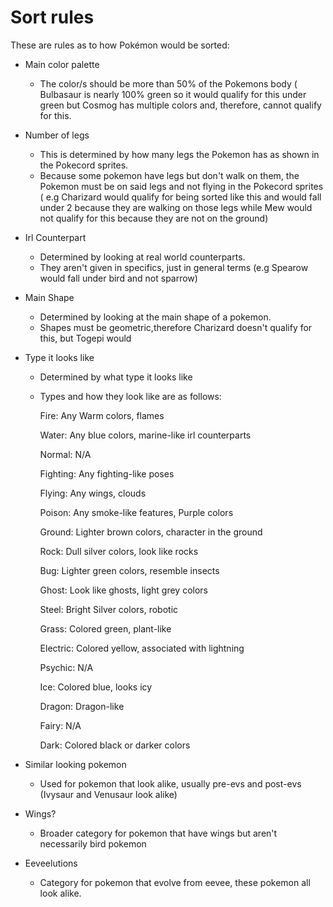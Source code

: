 # Sort rules 

These are rules as to how Pokémon would be sorted:

* Main color palette
   * The color/s should be more than 50% of the Pokemons body ( Bulbasaur is nearly 100% green so it would qualify for this under green but Cosmog has multiple colors and, therefore, cannot qualify for this. 
    
* Number of legs
   * This is determined by how many legs the Pokemon has as shown in the Pokecord sprites.
   * Because some pokemon have legs but don't walk on them, the Pokemon must be on said legs and not flying in the Pokecord sprites ( e.g Charizard would qualify for being sorted like this and would fall under 2 because they are walking on those legs while Mew would not qualify for this because they are not on the ground)

* Irl Counterpart
  * Determined by looking at real world counterparts. 
  * They aren't given in specifics, just in general terms (e.g Spearow would fall under bird and not sparrow) 

* Main Shape 
  * Determined by looking at the main shape of a pokemon.
  * Shapes must be geometric,therefore Charizard doesn't qualify for this, but Togepi would 
  
* Type it looks like 
  * Determined by what type it looks like
  * Types and how they look like are as follows:
    
    Fire: Any Warm colors, flames 
    
    Water: Any blue colors, marine-like irl counterparts 
    
    Normal: N/A
    
    Fighting: Any fighting-like poses 
    
    Flying: Any wings, clouds
    
    Poison: Any smoke-like features, Purple colors
    
    Ground: Lighter brown colors, character in the ground 
    
    Rock: Dull silver colors, look like rocks 
    
    Bug: Lighter green colors, resemble insects 
    
    Ghost: Look like ghosts, light grey colors
    
    Steel: Bright Silver colors, robotic 
    
    Grass: Colored green, plant-like
    
    Electric: Colored yellow, associated with lightning
    
    Psychic: N/A
    
    Ice: Colored blue, looks icy
    
    Dragon: Dragon-like 
    
    Fairy: N/A
    
    Dark: Colored black or darker colors
    
* Similar looking pokemon
  * Used for pokemon that look alike, usually pre-evs and post-evs (Ivysaur and Venusaur look alike)
  
* Wings? 
  * Broader category for pokemon that have wings but aren't necessarily bird pokemon 
  
* Eeveelutions 
  * Category for pokemon that evolve from eevee, these pokemon all look alike. 
